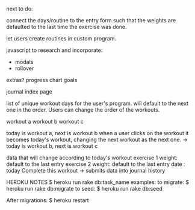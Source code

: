 next to do:

  connect the days/routine to the entry form such that the weights are defaulted to the last time the exercise was done.

  let users create routines in custom program.


javascript to research and incorporate:
- modals
- rollover



extras?
progress chart
goals



journal index page

 list of unique workout days for the user's program. will default to the next one in the order. Users can change the order of the workouts.

workout a  workout b  workout c

today is workout a, next is workout b
 when a user clicks on the workout it becomes today's workout, changing the next workout as the next one.
  -> today is workout b, next is workout c

 data that will change according to today's workout
exercise 1 weight: default to the last entry
exercise 2 weight: default to the last entry
date : today
Complete this workout -> submits data into journal history



HEROKU NOTES
$ heroku run rake db:task_name
examples:
to migrate:
$ heroku run rake db:migrate
to seed:
$ heroku run rake db:seed

After migrations:
$ heroku restart
